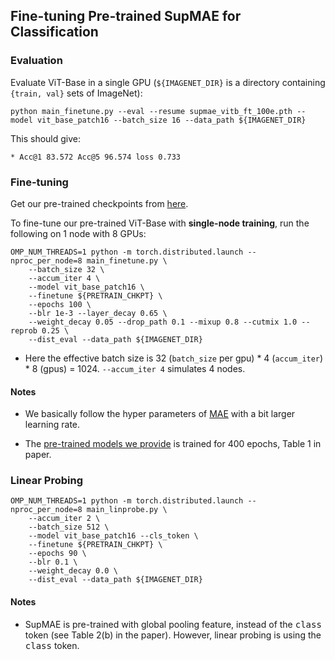 ## Fine-tuning Pre-trained SupMAE for Classification

### Evaluation

Evaluate ViT-Base in a single GPU (`${IMAGENET_DIR}` is a directory containing `{train, val}` sets of ImageNet):
```
python main_finetune.py --eval --resume supmae_vitb_ft_100e.pth --model vit_base_patch16 --batch_size 16 --data_path ${IMAGENET_DIR}
```
This should give:
```
* Acc@1 83.572 Acc@5 96.574 loss 0.733
```

### Fine-tuning

Get our pre-trained checkpoints from [here]().

To fine-tune our pre-trained ViT-Base with **single-node training**, run the following on 1 node with 8 GPUs:
```
OMP_NUM_THREADS=1 python -m torch.distributed.launch --nproc_per_node=8 main_finetune.py \
    --batch_size 32 \
    --accum_iter 4 \
    --model vit_base_patch16 \
    --finetune ${PRETRAIN_CHKPT} \
    --epochs 100 \
    --blr 1e-3 --layer_decay 0.65 \
    --weight_decay 0.05 --drop_path 0.1 --mixup 0.8 --cutmix 1.0 --reprob 0.25 \
    --dist_eval --data_path ${IMAGENET_DIR}
```
- Here the effective batch size is 32 (`batch_size` per gpu) * 4 (`accum_iter`) * 8 (gpus) = 1024. `--accum_iter 4` simulates 4 nodes.

#### Notes

- We basically follow the hyper parameters of [MAE](https://github.com/facebookresearch/mae/blob/main/FINETUNE.md) with a bit larger learning rate.

- The [pre-trained models we provide](https://drive.google.com/file/d/1YwcTJvASZJvn2LxyZZG4PcgXaBCKEv_4/view?usp=sharing) is trained for 400 epochs, Table 1 in paper.

### Linear Probing
```
OMP_NUM_THREADS=1 python -m torch.distributed.launch --nproc_per_node=8 main_linprobe.py \
    --accum_iter 2 \
    --batch_size 512 \
    --model vit_base_patch16 --cls_token \
    --finetune ${PRETRAIN_CHKPT} \
    --epochs 90 \
    --blr 0.1 \
    --weight_decay 0.0 \
    --dist_eval --data_path ${IMAGENET_DIR}
```

#### Notes

- SupMAE is pre-trained with global pooling feature, instead of the <tt>class</tt> token (see Table 2(b) in the paper). However, linear probing is using the <tt>class</tt> token.


